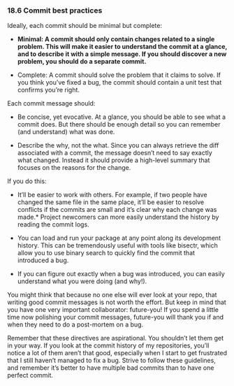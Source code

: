 
### 18.6 Commit best practices

Ideally, each commit should be minimal but complete:

* **Minimal: A commit should only contain changes related to a single problem. This will make it easier to understand the commit at a glance, and to describe it with a simple message. If you should discover a new problem, you should do a separate commit.**

* Complete: A commit should solve the problem that it claims to solve. If you think you’ve fixed a bug, the commit should contain a unit test that confirms you’re right.

Each commit message should:

* Be concise, yet evocative. At a glance, you should be able to see what a commit does. But there should be enough detail so you can remember (and understand) what was done.

* Describe the why, not the what. Since you can always retrieve the diff associated with a commit, the message doesn’t need to say exactly what changed. Instead it should provide a high-level summary that focuses on the reasons for the change.

If you do this:

* It’ll be easier to work with others. For example, if two people have changed the same file in the same place, it’ll be easier to resolve conflicts if the commits are small and it’s clear why each change was made.* Project newcomers can more easily understand the history by reading the commit logs.

* You can load and run your package at any point along its development history. This can be tremendously useful with tools like bisectr, which allow you to use binary search to quickly find the commit that introduced a bug.

* If you can figure out exactly when a bug was introduced, you can easily understand what you were doing (and why!).

You might think that because no one else will ever look at your repo, that writing good commit messages is not worth the effort. But keep in mind that you have one very important collaborator: future-you! If you spend a little time now polishing your commit messages, future-you will thank you if and when they need to do a post-mortem on a bug.

Remember that these directives are aspirational. You shouldn’t let them get in your way. If you look at the commit history of my repositories, you’ll notice a lot of them aren’t that good, especially when I start to get frustrated that I still haven’t managed to fix a bug. Strive to follow these guidelines, and remember it’s better to have multiple bad commits than to have one perfect commit.
